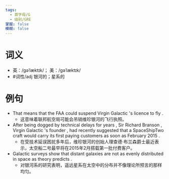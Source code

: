 ```yaml
---
tags:
  - 首字母/G
  - 级别/GRE
掌握: false
模糊: false
---
```

# 词义
- 英：/ɡəˈlæktɪk/； 美：/ɡəˈlæktɪk/
- #词性/adj  银河的；星系的
# 例句
- That means that the FAA could suspend Virgin Galactic 's licence to fly .
	- 这意味着联邦航空局可能会吊销维珍银河的飞行执照。
- After being dogged by technical delays for years , Sir Richard Branson , Virgin Galactic 's founder , had recently suggested that a SpaceShipTwo craft would carry its first paying customers as soon as February 2015 .
	- 在受技术延误困扰多年后，维珍银河的创始人理查德·布兰森爵士最近表示，太空船二号最早将在2015年2月搭载第一批付费客户。
- Galactic surveys show that distant galaxies are not as evenly distributed in space as theory predicts .
	- 对银河系的研究表明，遥远星系在太空中的分布并不像理论所预言的那样均匀。

